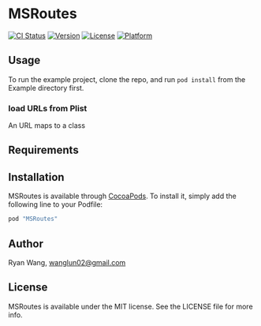 # MSRoutes

[![CI Status](http://img.shields.io/travis/aelam/MSRoutes.svg?style=flat)](https://travis-ci.org/aelam/MSRoutes)
[![Version](https://img.shields.io/cocoapods/v/MSRoutes.svg?style=flat)](http://cocoapods.org/pods/MSRoutes)
[![License](https://img.shields.io/cocoapods/l/MSRoutes.svg?style=flat)](http://cocoapods.org/pods/MSRoutes)
[![Platform](https://img.shields.io/cocoapods/p/MSRoutes.svg?style=flat)](http://cocoapods.org/pods/MSRoutes)

## Usage

To run the example project, clone the repo, and run `pod install` from the Example directory first.



### load URLs from Plist
An URL maps to a class

## Requirements

## Installation

MSRoutes is available through [CocoaPods](http://cocoapods.org). To install
it, simply add the following line to your Podfile:

```ruby
pod "MSRoutes"
```

## Author

Ryan Wang, wanglun02@gmail.com

## License

MSRoutes is available under the MIT license. See the LICENSE file for more info.
